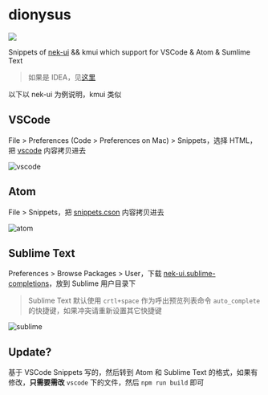 # dionysus
[![][npm-image]][npm-url]

Snippets of [nek-ui](https://github.com/kaola-fed/nek-ui) && kmui which support for VSCode & Atom & Sumlime Text

> 如果是 IDEA，见[这里](https://github.com/kaola-fed/dionysus/issues/1)

以下以 nek-ui 为例说明，kmui 类似

## VSCode

File > Preferences (Code > Preferences on Mac) > Snippets，选择 HTML，把 [vscode](vscode/nek-ui.json) 内容拷贝进去

![vscode](https://user-images.githubusercontent.com/2230882/28130899-dd4bf170-676a-11e7-9ecf-40286d610f97.gif)

## Atom

File > Snippets，把 [snippets.cson](atom/nek-ui.cson) 内容拷贝进去

![atom](https://user-images.githubusercontent.com/2230882/28130898-dd400edc-676a-11e7-9535-1a8242200741.gif)

## Sublime Text

Preferences > Browse Packages > User，下载 [nek-ui.sublime-completions](sublime/nek-ui.sublime-completions)，放到 Sublime 用户目录下

> Sublime Text 默认使用 `crtl+space` 作为呼出预览列表命令 `auto_complete` 的快捷键，如果冲突请重新设置其它快捷键

![sublime](https://user-images.githubusercontent.com/2230882/28130897-dd26a1c2-676a-11e7-9872-403171af958a.gif)

## Update?

基于 VSCode Snippets 写的，然后转到 Atom 和 Sublime Text 的格式，如果有修改，**只需要需改** `vscode` 下的文件，然后 `npm run build` 即可

[npm-url]: https://npmjs.org/package/dionysus-snippets
[npm-image]: https://img.shields.io/npm/v/dionysus-snippets.svg